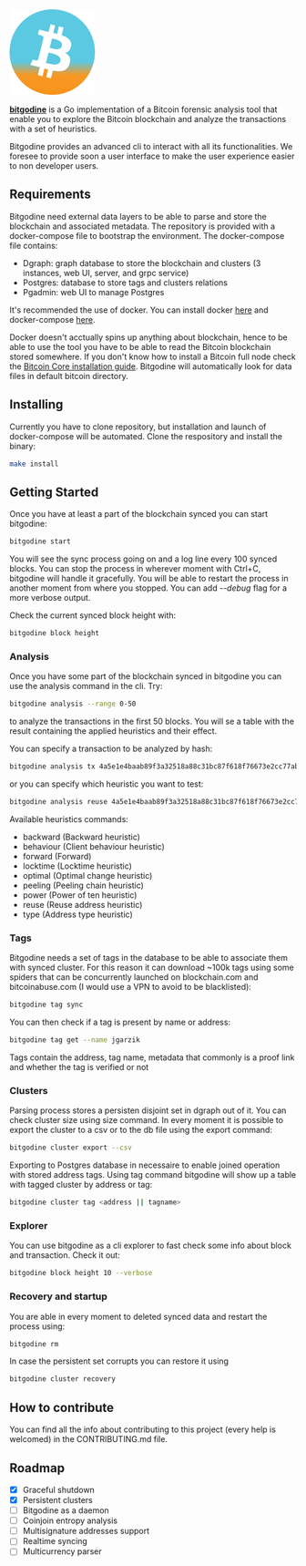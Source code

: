 <img src="./assets/bitgodine.png" width="150">


[**bitgodine**](https://github.com/xn3cr0nx/bitgodine) is a Go implementation of a Bitcoin forensic analysis tool that enable you to explore the Bitcoin blockchain and analyze the transactions with a set of heuristics.

Bitgodine provides an advanced cli to interact with all its functionalities. We foresee to provide soon a user interface to make the user experience easier to non developer users.

## Requirements

Bitgodine need external data layers to be able to parse and store the blockchain and associated metadata. The repository is provided with a docker-compose file to bootstrap the environment. The docker-compose file contains:

- Dgraph: graph database to store the blockchain and clusters (3 instances, web UI, server, and grpc service)
- Postgres: database to store tags and clusters relations
- Pgadmin: web UI to manage Postgres

It's recommended the use of docker. You can install docker [here](https://docs.docker.com/install/linux/docker-ce/ubuntu/#install-using-the-convenience-script) and docker-compose [here](https://docs.docker.com/compose/install/#install-compose).

Docker doesn't acctually spins up anything about blockchain, hence to be able to use the tool you have to be able to read the Bitcoin blockchain stored somewhere. If you don't know how to install a Bitcoin full node check the [Bitcoin Core installation guide](https://bitcoin.org/en/full-node). Bitgodine will automatically look for data files in default bitcoin directory.

## Installing

<!-- Install it with:

```
go get -u github.com/xn3cr0nx/bitgodine
``` -->
Currently you have to clone repository, but installation and launch of docker-compose will be automated. Clone the respository and install the binary:

```bash
make install
```

## Getting Started

Once you have at least a part of the blockchain synced you can start bitgodine:

```bash
bitgodine start
```

You will see the sync process going on and a log line every 100 synced blocks. You can stop the process in wherever moment with Ctrl+C, bitgodine will handle it gracefully. You will be able to restart the process in another moment from where you stopped. You can add *--debug* flag for a more verbose output.

Check the current synced block height with:

```bash
bitgodine block height
```

### Analysis

Once you have some part of the blockchain synced in bitgodine you can use the analysis command in the cli. Try:

```bash
bitgodine analysis --range 0-50
```

to analyze the transactions in the first 50 blocks. You will se a table with the result containing the applied heuristics and their effect.

You can specify a transaction to be analyzed by hash:

```bash
bitgodine analysis tx 4a5e1e4baab89f3a32518a88c31bc87f618f76673e2cc77ab2127b7afdeda33b
```

or you can specify which heuristic you want to test:

```bash
bitgodine analysis reuse 4a5e1e4baab89f3a32518a88c31bc87f618f76673e2cc77ab2127b7afdeda33b
```

Available heuristics commands:

- backward (Backward heuristic)
- behaviour (Client behaviour heuristic)
- forward (Forward)
- locktime (Locktime heuristic)
- optimal (Optimal change heuristic)
- peeling (Peeling chain heuristic)
- power (Power of ten heuristic)
- reuse (Reuse address heuristic)
- type (Address type heuristic)

### Tags

Bitgodine needs a set of tags in the database to be able to associate them with synced cluster. For this reason it can download ~100k tags using some spiders that can be concurrently launched on blockchain.com and bitcoinabuse.com (I would use a VPN to avoid to be blacklisted):

```bash
bitgodine tag sync
```

You can then check if a tag is present by name or address:

```bash
bitgodine tag get --name jgarzik
```

Tags contain the address, tag name, metadata that commonly is a proof link and whether the tag is verified or not

### Clusters

Parsing process stores a persisten disjoint set in dgraph out of it. You can check cluster size using size command. In every moment it is possible to export the cluster to a csv or to the db file using the export command:

```bash
bitgodine cluster export --csv
```

Exporting to Postgres database in necessaire to enable joined operation with stored address tags. Using tag command bitgodine will show up a table with tagged cluster by address or tag:

```bash
bitgodine cluster tag <address || tagname>
```

### Explorer

You can use bitgodine as a cli explorer to fast check some info about block and transaction. Check it out:

```bash
bitgodine block height 10 --verbose
```

### Recovery and startup

You are able in every moment to deleted synced data and restart the process using:

```bash
bitgodine rm
```

In case the persistent set corrupts you can restore it using

```bash
bitgodine cluster recovery
```

## How to contribute

You can find all the info about contributing to this project (every help is welcomed) in the CONTRIBUTING.md file.

## Roadmap

- [x] Graceful shutdown
- [x] Persistent clusters
- [ ] Bitgodine as a daemon
- [ ] Coinjoin entropy analysis
- [ ] Multisignature addresses support
- [ ] Realtime syncing
- [ ] Multicurrency parser

